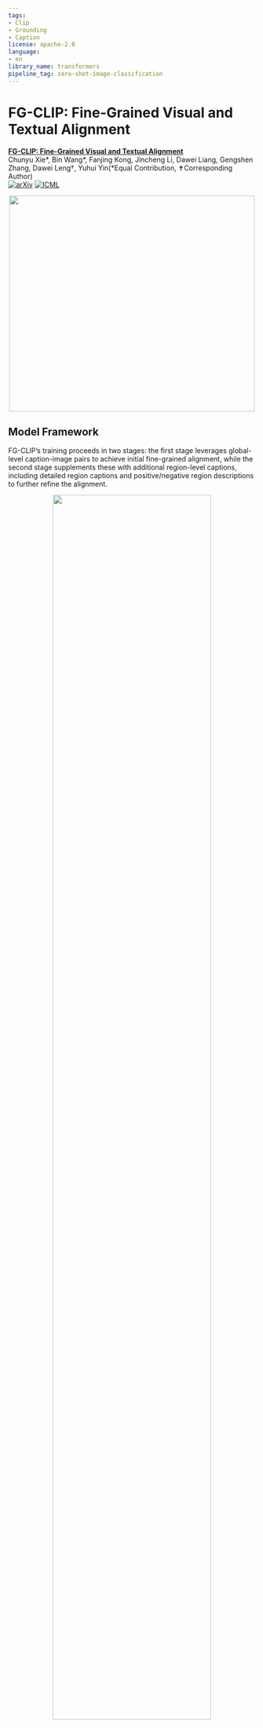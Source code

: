 ```yaml
---
tags:
- Clip
- Grounding
- Caption
license: apache-2.0
language:
- en
library_name: transformers
pipeline_tag: zero-shot-image-classification
---
```

# FG-CLIP: Fine-Grained Visual and Textual Alignment
**[FG-CLIP: Fine-Grained Visual and Textual Alignment](https://arxiv.org/abs/2505.05071)** 
</br>
Chunyu Xie*, Bin Wang*, Fanjing Kong, Jincheng Li, Dawei Liang, Gengshen Zhang, Dawei Leng†, Yuhui Yin(*Equal Contribution, ✝Corresponding Author)
</br>
[![arXiv](https://img.shields.io/badge/arXiv-2505.05071-b31b1b.svg)](https://arxiv.org/abs/2505.05071)
[![ICML](https://img.shields.io/badge/ICML-2025-blue.svg)](https://icml.cc/Conferences/2025)

 <p align="center">
  <img src="https://huggingface.co/qihoo360/fg-clip-large/resolve/main/radar_chart_methods.png"  width="500" height="440"/>
</p>

## Model Framework
FG-CLIP’s training proceeds in two stages: the first stage leverages
global-level caption-image pairs to achieve initial fine-grained alignment, while the second stage supplements these with additional
region-level captions, including detailed region captions and positive/negative region descriptions to further refine the alignment.
<p align="center">
  <img src="https://huggingface.co/qihoo360/fg-clip-large/resolve/main/fgclip_strc.png" width=80%/>
</p>



# Data Preparation
To run the training code for FG-CLIP, please follow the following step.

### Step 1: Download the model

Download the FG-CLIP model from this link. [🤗Vit-L@336px](https://huggingface.co/qihoo360/fg-clip-large) or
Download the OpenAI CLIP model from this link. [🤗Vit-L@336px](https://huggingface.co/openai/clip-vit-large-patch14-336)


### Step 2: Prepare FgGRN-12M (Fine-Grained visual Grounding+Recaption+Negative) Dataset

First, pull the dataset from the following link.
[🤗FgGRN-12M](https://huggingface.co/datasets/qihoo360/FgGRN-12M)，After downloading, unzip all compressed files, you will obtain the following file structure:



```none
FgGRN-12M
├── url2key_jsons
|   ├── url2key_coyo_image_0.json
|   ├── ...
│   ├── url2key_coyo_image_20.json
├── jsonfiles
|   ├── 2024-12-06_18-32-53_results_10_218_126_44_1025.json
│   ├── 2024-12-06_18-33-17_results_llama70b-shcdt-h100-4gpus-no-2.json
│   ├──...
├── coyo_image_0
|   ├── 00000.parquet
│   ├── 00001.parquet
│   ├── ...
│   ├── 00099.parquet
├── coyo_image_1
|   ├── 00000.parquet
│   ├── 00001.parquet
│   ├── ...
│   ├── 00099.parquet
├── ...
├── coyo_image_20
|   ├── 00000.parquet
│   ├── 00001.parquet
│   ├── ...
│   ├── 00050.parquet
├── ...
```

Subsequently, you need to install the `img2dataset` package. You can do this by running the following command:

```bash
pip install img2dataset
```

Set the `file_in` parameter in the script (`data/get_data.sh`) according to the download path of the data, and also set the directory where you expect to save the files (`pre_dir`, `dir_save`). Subsequently, execute the following commands.


```bash
bash data/get_data.sh
```

Due to the randomness in downloading, the image names corresponding to the URLs do not match the names of the images we are using. Therefore, a conversion is needed. This step requires using the `url2key_jsons/*.json` file included in the FgGRN-12M dataset. Also, you can use the files in `url2key_jsons/*.json` to check the download links of all the images we used.

```bash
python -m data.convert_image_name \
    --url2key_json FgGRN-12M/url2key_jsons \
    --down_file_root data/down-grit-12m/ \
    --num_parent_folders 21 \
    --num_subfolders_per_parent 100 \
    --resave_file_root data/grit-12m/ \

rm -r data/down-grit-12m/
```

```none
FG-CLIP
├── ...
├── FgGRN-12M
|   ├── jsonfiles
|   |   ├── 2024-12-06_18-32-53_results_10_218_126_44_1025.json
|   |   ├── 2024-12-06_18-33-17_results_llama70b-shcdt-h100-4gpus-no-2.json
|   |   ├──...
|   ├── ...
├── data
|   ├── grit-12m
|   |   ├── coyo_image_0
|   |   |   ├──00000
|   |   |   ├──00001
|   |   |   ├──...
|   |   |   ├──00099
|   |   ├── coyo_image_1
|   |   |   ├──00000
|   |   |   ├──00001
|   |   |   ├──...
|   |   |   ├──00099
|   |   ├── ...
|   |   ├── coyo_image_20
|   |   |   ├──00000
|   |   |   ├──00001
|   |   |   ├──...
|   |   |   ├──00050
├── ...
```